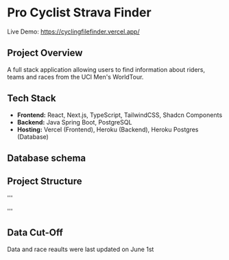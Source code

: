 # Pro Cyclist Strava Finder

Live Demo: https://cyclingfilefinder.vercel.app/  

## Project Overview
A full stack application allowing users to find information about riders, teams and races from the UCI Men's WorldTour.

## Tech Stack
- **Frontend:** React, Next.js, TypeScript, TailwindCSS, Shadcn Components
- **Backend:** Java Spring Boot, PostgreSQL  
- **Hosting:** Vercel (Frontend), Heroku (Backend), Heroku Postgres (Database)

## Database schema 

## Project Structure

'''

'''

## Data Cut-Off
Data and race reaults were last updated on June 1st
